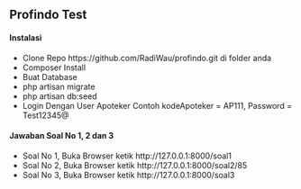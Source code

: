 <h2> Profindo Test </h2>

<h4> Instalasi </h4>

<ul>
    <li>Clone Repo https://github.com/RadiWau/profindo.git  di folder anda</li>
    <li>Composer Install</li>
    <li>Buat Database</li>
    <li>php artisan migrate</li>
    <li>php artisan db:seed</li>
    <li>Login Dengan User Apoteker Contoh kodeApoteker = AP111, Password = Test12345@</li>
</ul>

<h4> Jawaban Soal No 1, 2 dan 3 </h4>

<ul>
    <li>Soal No 1, Buka Browser ketik http://127.0.0.1:8000/soal1</li>
    <li>Soal No 2, Buka Browser ketik http://127.0.0.1:8000/soal2/85</li>
    <li>Soal No 3, Buka Browser ketik http://127.0.0.1:8000/soal3</li>
</ul>


